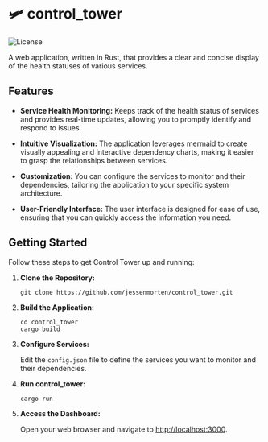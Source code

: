# 🛩 control_tower

![License](https://img.shields.io/github/license/jessenmorten/control_tower)

A web application, written in Rust, that provides a clear and concise display of the health statuses of various services.

## Features

- **Service Health Monitoring:** Keeps track of the health status of services and provides real-time updates, allowing you to promptly identify and respond to issues.

- **Intuitive Visualization:** The application leverages [mermaid](https://mermaid.js.org/) to create visually appealing and interactive dependency charts, making it easier to grasp the relationships between services.

- **Customization:** You can configure the services to monitor and their dependencies, tailoring the application to your specific system architecture.

- **User-Friendly Interface:** The user interface is designed for ease of use, ensuring that you can quickly access the information you need.

## Getting Started

Follow these steps to get Control Tower up and running:

1. **Clone the Repository:**

   ```
   git clone https://github.com/jessenmorten/control_tower.git
   ```

2. **Build the Application:**

   ```
   cd control_tower
   cargo build
   ```

3. **Configure Services:**

   Edit the `config.json` file to define the services you want to monitor and their dependencies.

4. **Run control_tower:**

   ```
   cargo run
   ```

5. **Access the Dashboard:**

   Open your web browser and navigate to [http://localhost:3000](http://localhost:3000).